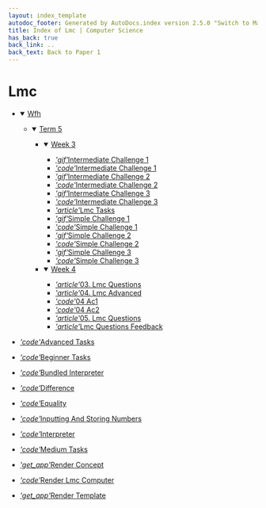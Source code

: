 ```yaml
---
layout: index_template
autodoc_footer: Generated by AutoDocs.index version 2.5.0 "Switch to Material Icons" ⓒ Starwort, 2020
title: Index of Lmc | Computer Science
has_back: true
back_link: ..
back_text: Back to Paper 1
---
```


# **Lmc**

- <details open><summary><a href='././wfh'>Wfh</a></summary>

  - <details open><summary><a href='././wfh/term_5'>Term 5</a></summary>

    - <details open><summary><a href='./wfh/term_5/week_3'>Week 3</a></summary>

      - <a href='./wfh/term_5/week_3/intermediate_challenge_1.gif'><i title='GIF file' class="material-icons">'gif'</i>Intermediate Challenge 1</a>
      - <a href='./wfh/term_5/week_3/intermediate_challenge_1.lmc'><i title='LMC file' class="material-icons">'code'</i>Intermediate Challenge 1</a>
      - <a href='./wfh/term_5/week_3/intermediate_challenge_2.gif'><i title='GIF file' class="material-icons">'gif'</i>Intermediate Challenge 2</a>
      - <a href='./wfh/term_5/week_3/intermediate_challenge_2.lmc'><i title='LMC file' class="material-icons">'code'</i>Intermediate Challenge 2</a>
      - <a href='./wfh/term_5/week_3/intermediate_challenge_3.gif'><i title='GIF file' class="material-icons">'gif'</i>Intermediate Challenge 3</a>
      - <a href='./wfh/term_5/week_3/intermediate_challenge_3.lmc'><i title='LMC file' class="material-icons">'code'</i>Intermediate Challenge 3</a>
      - <a href='./wfh/term_5/week_3/lmc_tasks.md'><i title='MD file' class="material-icons">'article'</i>Lmc Tasks</a>
      - <a href='./wfh/term_5/week_3/simple_challenge_1.gif'><i title='GIF file' class="material-icons">'gif'</i>Simple Challenge 1</a>
      - <a href='./wfh/term_5/week_3/simple_challenge_1.lmc'><i title='LMC file' class="material-icons">'code'</i>Simple Challenge 1</a>
      - <a href='./wfh/term_5/week_3/simple_challenge_2.gif'><i title='GIF file' class="material-icons">'gif'</i>Simple Challenge 2</a>
      - <a href='./wfh/term_5/week_3/simple_challenge_2.lmc'><i title='LMC file' class="material-icons">'code'</i>Simple Challenge 2</a>
      - <a href='./wfh/term_5/week_3/simple_challenge_3.gif'><i title='GIF file' class="material-icons">'gif'</i>Simple Challenge 3</a>
      - <a href='./wfh/term_5/week_3/simple_challenge_3.lmc'><i title='LMC file' class="material-icons">'code'</i>Simple Challenge 3</a>

      </details>
    - <details open><summary><a href='./wfh/term_5/week_4'>Week 4</a></summary>

      - <a href='./wfh/term_5/week_4/03._lmc_questions.md'><i title='MD file' class="material-icons">'article'</i>03. Lmc Questions</a>
      - <a href='./wfh/term_5/week_4/04._lmc_advanced.md'><i title='MD file' class="material-icons">'article'</i>04. Lmc Advanced</a>
      - <a href='./wfh/term_5/week_4/04_ac1.lmc'><i title='LMC file' class="material-icons">'code'</i>04 Ac1</a>
      - <a href='./wfh/term_5/week_4/04_ac2.lmc'><i title='LMC file' class="material-icons">'code'</i>04 Ac2</a>
      - <a href='./wfh/term_5/week_4/05._lmc_questions.md'><i title='MD file' class="material-icons">'article'</i>05. Lmc Questions</a>
      - <a href='./wfh/term_5/week_4/lmc_questions_feedback.md'><i title='MD file' class="material-icons">'article'</i>Lmc Questions Feedback</a>

      </details>

    </details>

  </details>
- <a href='./advanced_tasks.lmc'><i title='LMC file' class="material-icons">'code'</i>Advanced Tasks</a>
- <a href='./beginner_tasks.lmc'><i title='LMC file' class="material-icons">'code'</i>Beginner Tasks</a>
- <a href='./bundled_interpreter.py'><i title='PY file' class="material-icons">'code'</i>Bundled Interpreter</a>
- <a href='./difference.lmc'><i title='LMC file' class="material-icons">'code'</i>Difference</a>
- <a href='./equality.lmc'><i title='LMC file' class="material-icons">'code'</i>Equality</a>
- <a href='./inputting_and_storing_numbers.lmc'><i title='LMC file' class="material-icons">'code'</i>Inputting And Storing Numbers</a>
- <a href='./interpreter.py'><i title='PY file' class="material-icons">'code'</i>Interpreter</a>
- <a href='./medium_tasks.lmc'><i title='LMC file' class="material-icons">'code'</i>Medium Tasks</a>
- <a href='./render_concept'><i title=' file' class="material-icons">'get_app'</i>Render Concept</a>
- <a href='./render_lmc_computer.py'><i title='PY file' class="material-icons">'code'</i>Render Lmc Computer</a>
- <a href='./render_template'><i title=' file' class="material-icons">'get_app'</i>Render Template</a>
